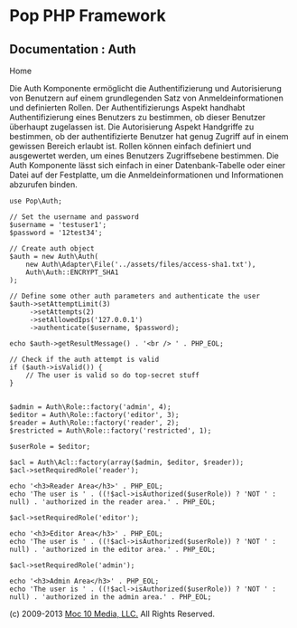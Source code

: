 Pop PHP Framework
=================

Documentation : Auth
--------------------

Home

Die Auth Komponente ermöglicht die Authentifizierung und Autorisierung
von Benutzern auf einem grundlegenden Satz von Anmeldeinformationen und
definierten Rollen. Der Authentifizierungs Aspekt handhabt
Authentifizierung eines Benutzers zu bestimmen, ob dieser Benutzer
überhaupt zugelassen ist. Die Autorisierung Aspekt Handgriffe zu
bestimmen, ob der authentifizierte Benutzer hat genug Zugriff auf in
einem gewissen Bereich erlaubt ist. Rollen können einfach definiert und
ausgewertet werden, um eines Benutzers Zugriffsebene bestimmen. Die Auth
Komponente lässt sich einfach in einer Datenbank-Tabelle oder einer
Datei auf der Festplatte, um die Anmeldeinformationen und Informationen
abzurufen binden.

    use Pop\Auth;

    // Set the username and password
    $username = 'testuser1';
    $password = '12test34';

    // Create auth object
    $auth = new Auth\Auth(
        new Auth\Adapter\File('../assets/files/access-sha1.txt'),
        Auth\Auth::ENCRYPT_SHA1
    );

    // Define some other auth parameters and authenticate the user
    $auth->setAttemptLimit(3)
         ->setAttempts(2)
         ->setAllowedIps('127.0.0.1')
         ->authenticate($username, $password);

    echo $auth->getResultMessage() . '<br /> ' . PHP_EOL;

    // Check if the auth attempt is valid
    if ($auth->isValid()) {
        // The user is valid so do top-secret stuff
    }


    $admin = Auth\Role::factory('admin', 4);
    $editor = Auth\Role::factory('editor', 3);
    $reader = Auth\Role::factory('reader', 2);
    $restricted = Auth\Role::factory('restricted', 1);

    $userRole = $editor;

    $acl = Auth\Acl::factory(array($admin, $editor, $reader));
    $acl->setRequiredRole('reader');

    echo '<h3>Reader Area</h3>' . PHP_EOL;
    echo 'The user is ' . ((!$acl->isAuthorized($userRole)) ? 'NOT ' : null) . 'authorized in the reader area.' . PHP_EOL;

    $acl->setRequiredRole('editor');

    echo '<h3>Editor Area</h3>' . PHP_EOL;
    echo 'The user is ' . ((!$acl->isAuthorized($userRole)) ? 'NOT ' : null) . 'authorized in the editor area.' . PHP_EOL;

    $acl->setRequiredRole('admin');

    echo '<h3>Admin Area</h3>' . PHP_EOL;
    echo 'The user is ' . ((!$acl->isAuthorized($userRole)) ? 'NOT ' : null) . 'authorized in the admin area.' . PHP_EOL;

\(c) 2009-2013 [Moc 10 Media, LLC.](http://www.moc10media.com) All
Rights Reserved.
